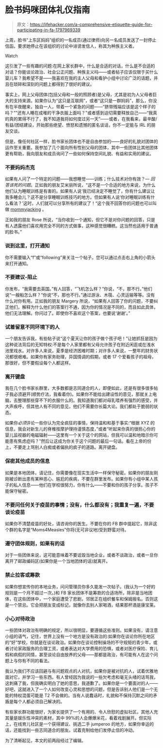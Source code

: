 # 脸书妈咪团体礼仪指南

> 原文：<https://lifehacker.com/a-comprehensive-etiquette-guide-for-participating-in-fa-1797969339>

上周，脸书“上东区妈妈”组织的一名成员(通过律师)向另一名成员发送了一封停止信函，要求她停止在该组织的讨论中诽谤发信人，称其为种族主义者。

Watch

这引发了一些有趣的问题:在网上家长群中，什么是合适的对话，什么是不合适的对话？你能谈论政治、社会公正问题、种族主义吗——或者帖子应该仅限于买什么婴儿车？我希望不是——我喜欢在我的主人父母和看护小组中讨论广泛的话题，并且在琐碎和深刻的问题上都得到了很好的建议。

事实上，网上父母团体(包括父母和一般的照顾者)是父母，尤其是初为人父母者巨大的支持来源。如果你认为“这只是互联网”，或者“这只是一群妈妈”，那么，你没有在半夜醒来，独自一人，带着一个紧急的问题——“脐带残端应该是这个样子的吗？”"还有人睡在成堆的干净衣服上面吗？"或者感到迫切需要释放自己——“我真的真的累得不行了，我不知道我将如何度过另一天”——或者，在我看来，最辛酸/有益/团结建设，开始那些绝望、愤怒和遗憾的匿名谈话，你不一定能与 IRL 的朋友交谈。

但是，像任何社区一样，脸书家长团体也不是自由参加的——良好的礼貌对团体的运作至关重要。我参加了几个面向所有性别父母的团体，其中一些团体比其他团体更有帮助，我向朋友和成员询问了一些如何保持空间礼貌、有益和实用的建议。

### 不要妈妈杰克

如果有人问了一个特定的问题——我想睡觉——训练；什么技术对你有效？— *回答该死的问题*。正如我的朋友艾米丽所说，“这不是一个合适的地方来说，为什么他们认为睡眠训练是有害的。如果有人说‘我已经决定不睡觉了，你有什么建议让我多睡会儿？这不是分享睡眠训练技巧的地方。但如果有人说‘你对睡眠训练有什么看法？’这时，人们就可以分享所有的建议了！“这个我不回答你的问题也可以叫做 [mommyjacking](http://www.stfuparentsblog.com/post/19604289972/mommyjacking-marathon-wait-til-you-have-kids) 。

正如我的朋友 Rose 所说，“当你收到一个通知，但它不是对你问题的回答，只是有人透露他们喜欢用完全不同的方式做事，这种感觉很糟糕。这当然也适用于普通的脸书。”

### 说到这里，打开通知

你不需要输入“f”或“following”来关注一个帖子。您可以通过点击右上角的小箭头来打开通知。

### 不要建议-阻止

你发布，“我需要去英国。”有人回答，“飞机怎么样？”你说，“不，那不行。”他们说“一艘船怎么样？”你说“不，那也不行。”通过游泳、木筏、心灵运输等等。没有什么对你有用。正如我的朋友 Margery 所说，“如果有人回答了你的问题，不要纠正他们，解释为什么他们的答案行不通，因为你的情况是不同的，而且如此具体，他们无法理解。你问过了。即使你不喜欢这个答案，也要说‘谢谢’。”

### 试着留意不同环境下的人

一个朋友告诉我，有些帖子说“这个夏天让你的孩子做个孩子吧！”让她抓狂是因为这种说法背后的无知特权:不是每个人家里都有父母允许孩子在附近闲逛或在浅水池里戏水。对许多人来说，夏季是经济困难时期；对许多人来说，一整年的财务状况都很艰难。如果你有家务助理，异国情调的假期，或者 17 个爱看孩子的祖母，那很好，但不要假设每个人都这样。

### 离开键盘

我在几个脸书家长群里，大多数都是志同道合的人，即便如此，还是有很多很多帖子我必须避开(顺势疗法，我看着你)。如果你不能给出建设性的意见，那就关上电脑，去整理那些穿不下的衣服什么的。我知道我们都对母乳喂养有强烈的感受，并大声疾呼，但其他人有不同的意见，他们不需要你长篇大论。我们都处于脆弱的状态。

如果你*必须*评论一些你认为完全疯狂的事情，保持温和和基于事实:“根据 XYZ 的信息，我会对新生儿的脊椎按摩护理持谨慎态度，”或者“听起来你真的很担心你的婴儿监视器的电磁辐射——这里有一个关于这个的网站，但我可以温和地暗示你可能患有焦虑症吗？”然后让这成为你关于这个问题的最后一句话。看在上帝的份上，不要走上骂别人白痴或者偏执的疯子的道路。离开键盘。

### 保密其他成员的信息

如果是本地团体，请记住，你需要像在现实生活中一样保守秘密。如果你的朋友刚刚被诊断出患有某种恶心、尴尬的疾病，不要在群里发布。如果你有小组中某人孩子的私人信息——他们在学校很努力，你有什么——不要和你的孩子分享。孩子不能保守秘密。

### 不要问任何关于疫苗的事情；没有，什么都没有；我重复一遍，不要谈论疫苗

如果你不清楚疫苗的好处，请咨询你的医生。不要在你的 FB 群中提起它，除非这个群的名字是“Moms4Measles”你将(无可非议地)受到野蛮对待。

### 遵守团体规则，如果有的话

对于一些团体来说，这可能意味着不要诋毁当地企业，或者不谈政治，或者一旦你离开了邮政编码区(如果你是一个当地团体的话)就离开。

### 禁止拉客或筹款

如果你想宣传你的本地业务，问问管理员你多久能发一次帖子。(我认为一个好的规则是一个月不超过一次。)和 FB 家长团体不是筹款的合适场所，除非是当地团体，在这些团体中，一个家庭遭受了悲剧，邻居正在组织餐车和保姆报名。否则这是一个禁忌。它会把朋友变成标记，就像你去别人家喝酒，结果那杯酒是康宝莱。

### 小心对待政治

一些团体对政治有明确的规定，所以很明显，要遵循这些准则。如果没有，请注意小组的语气，记住，世界上没有一个地方是没有政治的:如果你在谈论你所在地区的“好”学校，你就是在谈论政治。如果你在谈论控制操场的不守规矩的青少年，或者讨论家政服务的合理工资，或者表达对大学费用的恐惧，或者对医疗保险、育儿假和病假的同情，甚至谈论自由放养的父母——那都是政治，有可能有人在这个问题上与你有不同的看法。

我认为我们不应该回避与有问题观点的人对抗，如果你是被对抗的人，试着优雅地面对它，并学习一些东西。有人曾经因为我说的一些欠考虑和毫无头绪的话骂我，这刺痛了我，但我确实明白了她的意思，我道歉了。如果你是一个要面对的人——好吧，这就进入了一个人如何改变心灵和思想的问题，但是告诉别人他们是一个无能的特权混蛋可能是 T2 不会做的。当有人说蠢话时，礼貌和不保持沉默之间的矛盾是每个人都必须自己解决的。

有些家长群功能很好，为家长提供了一个有用的、令人欣慰的虚拟社区。其他人充其量是娱乐性冲突的素材，其中 99%的人会爆爆米花，看着戏剧展开。但实际上，在线育儿社区是一个获得建议、挑选二手 jumperoo 的地方，如果你幸运的话，还能找到一些志同道合的朋友。试着克制给他们发停止信的冲动。

为了清晰起见，本文的前两段经过了编辑。